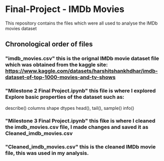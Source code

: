 # Final-Project - IMDb Movies
This repository contains the files which were all used to analyse the IMDb movies dataset

## Chronological order of files
###  "imdb_movies.csv" this is the orignal IMDb movie dataset file which was obtained from the kaggle site: https://www.kaggle.com/datasets/harshitshankhdhar/imdb-dataset-of-top-1000-movies-and-tv-shows 

###  "Milestone 2 Final Project.ipynb" this file is where I explored Explore basic properties of the dataset such as:
describe()
columns
shape
dtypes
head(), tail(), sample()
info()

### "Milestone 3 Final Project.ipynb" this fike is where I cleaned the imdb_movies.csv file, I made changes and saved it as Cleaned_imdb_movies.csv

### "Cleaned_imdb_movies.csv" this is the cleaned IMDb movie file, this was used in my analysis.

###

###

###
